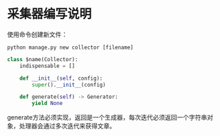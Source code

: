 # 采集器编写说明

使用命令创建新文件：
```shell
python manage.py new collector [filename]
```

```python
class $name(Collector):
    indispensable = []

    def __init__(self, config):
        super().__init__(config)

    def generate(self) -> Generator:
        yield None
```

generate方法必须实现，返回是一个生成器，每次迭代必须返回一个字符串对象，处理器会通过多次迭代来获得文章。
